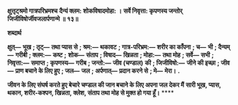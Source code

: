 **क्षुत्तृट्श्रमो गात्रपरिभ्रमश्च** **दैन्यं क्लम: शोकविषादमोहा: ।** **सर्वे निवृत्ता: कृपणस्य जन्तोर्** **जिजीविषोर्जीवजलार्पणान्मे ॥ १३॥** 

**शब्दार्थ** 

**क्षुत्—** **भूख** **; तृट्—** **तथा प्यास से** **; श्रम:—** **थकावट** **; गात्र-परिभ्रम:—** **शरीर का काँपना** **; च—** **भी** **; दैन्यम्—** **गरीबी** **; क्लम:—** **कष्ट** **;** **शोक—** **संताप** **; विषाद—** **खिन्नता** **; मोहा:—** **तथा मोह** **; सर्वे—** **सभी** **; निवृत्ता:—** **समाप्त** **; कृपणस्य—** **गरीब** **; जन्तो:—** **जीव (चण्डाल)** **की** **; जिजीविषो:—** **जीने की इच्छा** **; जीव—** **प्राण बचाने के लिए हुए** **; जल—** **जल** **; अर्पणात्—** **प्रदान करने से** **; मे—** **मेरा।** **.** 

**जीवन के लिए संघर्ष करते हुए बेचारे चण्डाल की जान बचाने के लिए अपना जल देकर मैं** **सारी भूख, प्यास, थकान, शरीर-कश्पन, खिन्नता, क्लेश, संताप तथा मोह से मुक्त हो गया हूँ।** **** 